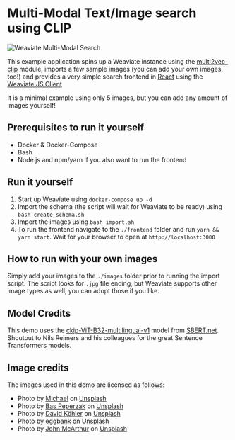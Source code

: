 # Multi-Modal Text/Image search using CLIP

![Weaviate Multi-Modal Search](./weaviate-multi-modal-clip-search-demo.png)

This example application spins up a Weaviate instance using the
[multi2vec-clip](https://www.semi.technology/developers/weaviate/current/modules/multi2vec-clip.html)
module, imports a few sample images (you can add your own images, too!) and
provides a very simple search frontend in [React](https://reactjs.org/) using
the [Weaviate JS Client
](https://www.semi.technology/developers/weaviate/current/client-libraries/javascript.html)

It is a minimal example using only 5 images, but you can add any amount of
images yourself!

## Prerequisites to run it yourself
- Docker & Docker-Compose
- Bash
- Node.js and npm/yarn if you also want to run the frontend

## Run it yourself

1. Start up Weaviate using `docker-compose up -d`
2. Import the schema (the script will wait for Weaviate to be ready) using `bash create_schema.sh`
3. Import the images using `bash import.sh`
4. To run the frontend navigate to the `./frontend` folder and run `yarn && yarn start`. Wait for your browser to open at `http://localhost:3000`

## How to run with your own images

Simply add your images to the `./images` folder prior to running the import
script. The script looks for `.jpg` file ending, but Weaviate supports other
image types as well, you can adopt those if you like.

## Model Credits

This demo uses the [ckip-ViT-B32-multilingual-v1](https://huggingface.co/sentence-transformers/clip-ViT-B-32-multilingual-v1) model from [SBERT.net](https://sbert.net). Shoutout to Nils Reimers and his colleagues for the great Sentence Transformers models. 

## Image credits

The images used in this demo are licensed as follows:

* Photo by <a href="https://unsplash.com/@michael75?utm_source=unsplash&utm_medium=referral&utm_content=creditCopyText">Michael</a> on <a href="https://unsplash.com/s/photos/golden-retriever-puppy?utm_source=unsplash&utm_medium=referral&utm_content=creditCopyText">Unsplash</a>
* Photo by <a href="https://unsplash.com/@bastroloog?utm_source=unsplash&utm_medium=referral&utm_content=creditCopyText">Bas Peperzak</a> on <a href="https://unsplash.com/s/photos/fresh-bread?utm_source=unsplash&utm_medium=referral&utm_content=creditCopyText">Unsplash</a>
* Photo by <a href="https://unsplash.com/@davidkhlr?utm_source=unsplash&utm_medium=referral&utm_content=creditCopyText">David Köhler</a> on <a href="https://unsplash.com/s/photos/wine-grapes?utm_source=unsplash&utm_medium=referral&utm_content=creditCopyText">Unsplash</a>
* Photo by <a href="https://unsplash.com/@eggbank?utm_source=unsplash&utm_medium=referral&utm_content=creditCopyText">eggbank</a> on <a href="https://unsplash.com/s/photos/car-city?utm_source=unsplash&utm_medium=referral&utm_content=creditCopyText">Unsplash</a>
* Photo by <a href="https://unsplash.com/@snowjam?utm_source=unsplash&utm_medium=referral&utm_content=creditCopyText">John McArthur</a> on <a href="https://unsplash.com/s/photos/airplane?utm_source=unsplash&utm_medium=referral&utm_content=creditCopyText">Unsplash</a>
          



